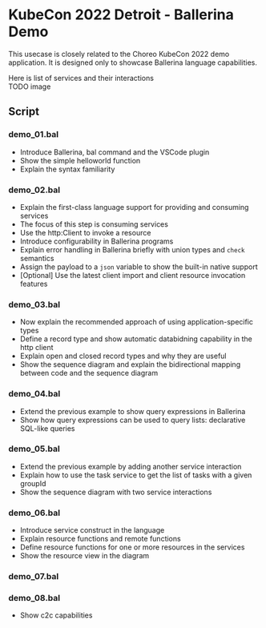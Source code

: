 # KubeCon 2022 Detroit - Ballerina Demo
This usecase is closely related to the Choreo KubeCon 2022 demo application. It is designed only to showcase Ballerina language capabilities. 

Here is list of services and their interactions    
TODO image 

## Script
### demo_01.bal
- Introduce Ballerina, bal command and the VSCode plugin
- Show the simple helloworld function
- Explain the syntax familiarity
### demo_02.bal
- Explain the first-class language support for providing and consuming services 
- The focus of this step is consuming services 
- Use the http:Client to invoke a resource 
- Introduce configurability in Ballerina programs
- Explain error handling in Ballerina briefly with union types and `check` semantics 
- Assign the payload to a `json` variable to show the built-in native support
- [Optional] Use the latest client import and client resource invocation features 
### demo_03.bal
- Now explain the recommended approach of using application-specific types 
- Define a record type and show automatic databidning capability in the http client
- Explain open and closed record types and why they are useful
- Show the sequence diagram and explain the bidirectional mapping between code and the sequence diagram 
### demo_04.bal
- Extend the previous example to show query expressions in Ballerina
- Show how query expressions can be used to query lists: declarative SQL-like queries
### demo_05.bal
- Extend the previous example by adding another service interaction
- Explain how to use the task service to get the list of tasks with a given groupId 
- Show the sequence diagram with two service interactions
### demo_06.bal
- Introduce service construct in the language
- Explain resource functions and remote functions 
- Define resource functions for one or more resources in the services
- Show the resource view in the diagram
### demo_07.bal
### demo_08.bal
- Show c2c capabilities 